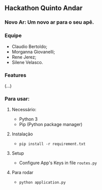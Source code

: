 ## Hackathon Quinto Andar
### Novo Ar: Um novo ar para o seu apê.

### Equipe
- Claudio Bertoldo;
- Morganna Giovanelli;
- Rene Jerez;
- Silene Velasco.

### Features

(...)

### Para usar:

1. Necessário:
    * Python 3
    * Pip (Python package manager)

2. Instalação
    * `pip install -r requirement.txt`

3. Setup
    * Configure App's Keys in file `routes.py`

4. Para rodar
    * `python application.py`
